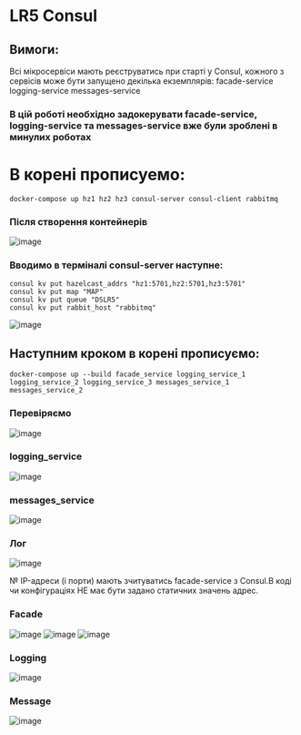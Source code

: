 # LR5 Consul
## Вимоги:
Всі мікросервіси мають реєструватись при старті у Consul, кожного з сервісів може бути запущено декілька екземплярів:
facade-service
logging-service
messages-service

### В цій роботі необxідно задокерувати facade-service, logging-service та messages-service вже були зроблені в минулиx роботаx 
# В корені прописуемо:
```
docker-compose up hz1 hz2 hz3 consul-server consul-client rabbitmq
```
### Після створення контейнерів 
![image](https://github.com/rushpeal/DSlab/assets/47487412/47d2d60c-8b3e-4d2e-a865-8a5920ecd087)

### Вводимо в терміналі  consul-server наступне:
```
consul kv put hazelcast_addrs "hz1:5701,hz2:5701,hz3:5701"
consul kv put map "MAP"
consul kv put queue "DSLR5"
consul kv put rabbit_host "rabbitmq"
```


![image](https://github.com/rushpeal/DSlab/assets/47487412/a2b4247b-3880-4d01-bbab-ac1791b347cb)

 ## Наступним кроком в корені прописуємо:
 ```
docker-compose up --build facade_service logging_service_1 logging_service_2 logging_service_3 messages_service_1 messages_service_2
```
 ### Перевіряємо 
 ![image](https://github.com/rushpeal/DSlab/assets/47487412/09ca4051-cf87-4b38-a31e-a8f4a18ca105)

### logging_service
![image](https://github.com/rushpeal/DSlab/assets/47487412/0fc15337-1aa8-40c0-bb9c-132228554853)

### messages_service
![image](https://github.com/rushpeal/DSlab/assets/47487412/df73e6ab-e24a-4186-9b03-2bbbdec79977)

### Лог
![image](https://github.com/rushpeal/DSlab/assets/47487412/4e7c7ca4-0757-4f77-93ed-8f2c4e14a51f)

№ IP-адреси (і порти) мають зчитуватись facade-service з Consul.В коді чи конфігураціях НЕ має бути задано статичних значень адрес.

### Facade
![image](https://github.com/rushpeal/DSlab/assets/47487412/50d0440c-0d84-436c-a56f-8a2b13a19f67)
![image](https://github.com/rushpeal/DSlab/assets/47487412/298f557c-2b27-4331-aac1-9a0a7962a10b)
![image](https://github.com/rushpeal/DSlab/assets/47487412/6c9843ba-3d1b-4869-89ac-80a0c7ea48ae)
 
 ### Logging 
 ![image](https://github.com/rushpeal/DSlab/assets/47487412/a375c023-742a-4858-aea8-074f8689f286)

### Message 
![image](https://github.com/rushpeal/DSlab/assets/47487412/093bf76d-669b-4a54-be14-bb92a21c0a09)








